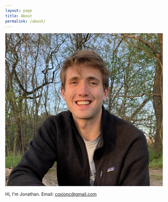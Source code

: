 ```yaml
---
layout: page
title: About
permalink: /about/
---
```

![picture of me](/assets/img/IMG_0262.jpg)

Hi, I'm Jonathan. Email: coxjonc@gmail.com
